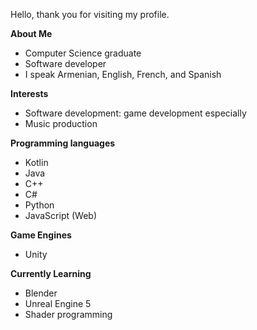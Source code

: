 Hello, thank you for visiting my profile.

**About Me**
- Computer Science graduate
- Software developer
- I speak Armenian, English, French, and Spanish

**Interests**
- Software development: game development especially
- Music production

**Programming languages**
- Kotlin
- Java
- C++
- C#
- Python
- JavaScript (Web)

**Game Engines**
- Unity

**Currently Learning**
- Blender
- Unreal Engine 5
- Shader programming
